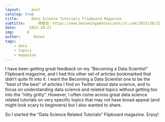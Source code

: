```yaml
---
layout:     post
catalog: true
title:      Data Science Tutorials Flipboard Magazine
subtitle:      转载自：https://www.becomingadatascientist.com/2015/10/21/data-science-tutorials-flipboard-magazine/
date:      2015-10-21
img:      0
author:      Renee
tags:
    - data
    - topics
    - magazine
---
```


I have been getting great feedback on my “Becoming a Data Scientist” Flipboard magazine, and I had this other set of articles bookmarked that didn’t quite fit into it. I want the Becoming a Data Scientist one to be the “best of the best” of articles I find on Twitter about data science, and to focus on understanding data science and related topics without getting too into the “nitty gritty”. However, I often come across great data science related tutorials on very specific topics that may not have broad appeal (and might look scary to beginners) but I also wanted to share. 

So I started the “Data Science Related Tutorials” Flipboard magazine. Enjoy!
